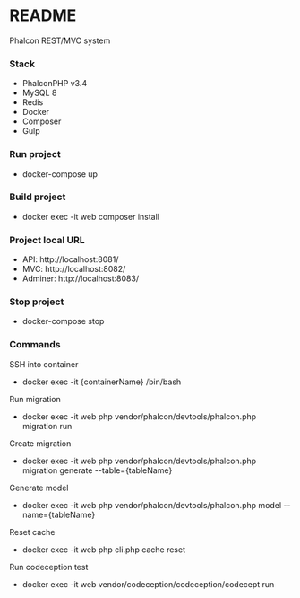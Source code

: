 # README #

Phalcon REST/MVC system

### Stack ###

* PhalconPHP v3.4
* MySQL 8
* Redis
* Docker
* Composer
* Gulp

### Run project ###

* docker-compose up

### Build project ###

* docker exec -it web composer install

### Project local URL

* API: http://localhost:8081/
* MVC: http://localhost:8082/
* Adminer: http://localhost:8083/

### Stop project ###

* docker-compose stop

### Commands ###

SSH into container
* docker exec -it {containerName} /bin/bash

Run migration
* docker exec -it web php vendor/phalcon/devtools/phalcon.php migration run

Create migration
* docker exec -it web php vendor/phalcon/devtools/phalcon.php migration generate --table={tableName}

Generate model
* docker exec -it web php vendor/phalcon/devtools/phalcon.php model --name={tableName}

Reset cache
* docker exec -it web php cli.php cache reset

Run codeception test
* docker exec -it web vendor/codeception/codeception/codecept run